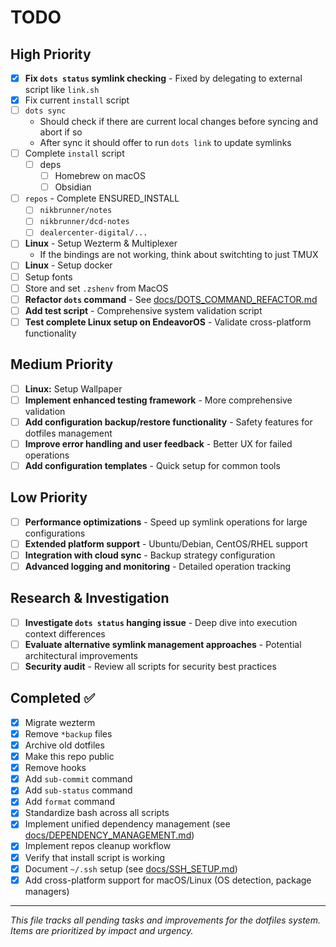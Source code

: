 # TODO

## High Priority

- [x] **Fix `dots status` symlink checking** - Fixed by delegating to external script like `link.sh`
- [x] Fix current `install` script
- [ ] `dots sync` 
    - Should check if there are current local changes before syncing and abort
      if so
    - After sync it should offer to run `dots link` to update symlinks
- [ ] Complete `install` script
    - [ ]  deps
        - [ ] Homebrew on macOS
        - [ ] Obsidian
- [ ] `repos` - Complete ENSURED_INSTALL  
    - [ ] `nikbrunner/notes`
    - [ ] `nikbrunner/dcd-notes`
    - [ ] `dealercenter-digital/...`
- [ ] **Linux** - Setup Wezterm & Multiplexer
    - If the bindings are not working, think about switchting to just TMUX
- [ ] **Linux** - Setup docker
- [ ] Setup fonts
- [ ] Store and set `.zshenv` from MacOS
- [ ] **Refactor `dots` command** - See [docs/DOTS_COMMAND_REFACTOR.md](./docs/DOTS_COMMAND_REFACTOR.md)
- [ ] **Add test script** - Comprehensive system validation script
- [ ] **Test complete Linux setup on EndeavorOS** - Validate cross-platform functionality

## Medium Priority

- [ ] **Linux:** Setup Wallpaper
- [ ] **Implement enhanced testing framework** - More comprehensive validation
- [ ] **Add configuration backup/restore functionality** - Safety features for dotfiles management
- [ ] **Improve error handling and user feedback** - Better UX for failed operations
- [ ] **Add configuration templates** - Quick setup for common tools

## Low Priority

- [ ] **Performance optimizations** - Speed up symlink operations for large configurations
- [ ] **Extended platform support** - Ubuntu/Debian, CentOS/RHEL support
- [ ] **Integration with cloud sync** - Backup strategy configuration
- [ ] **Advanced logging and monitoring** - Detailed operation tracking

## Research & Investigation

- [ ] **Investigate `dots status` hanging issue** - Deep dive into execution context differences
- [ ] **Evaluate alternative symlink management approaches** - Potential architectural improvements
- [ ] **Security audit** - Review all scripts for security best practices

## Completed ✅

- [x] Migrate wezterm
- [x] Remove `*backup` files
- [x] Archive old dotfiles
- [x] Make this repo public
- [x] Remove hooks
- [x] Add `sub-commit` command
- [x] Add `sub-status` command
- [x] Add `format` command
- [x] Standardize bash across all scripts
- [x] Implement unified dependency management (see [docs/DEPENDENCY_MANAGEMENT.md](./docs/DEPENDENCY_MANAGEMENT.md))
- [x] Implement repos cleanup workflow
- [x] Verify that install script is working
- [x] Document `~/.ssh` setup (see [docs/SSH_SETUP.md](./docs/SSH_SETUP.md))
- [x] Add cross-platform support for macOS/Linux (OS detection, package managers)

---

*This file tracks all pending tasks and improvements for the dotfiles system. Items are prioritized by impact and urgency.*
